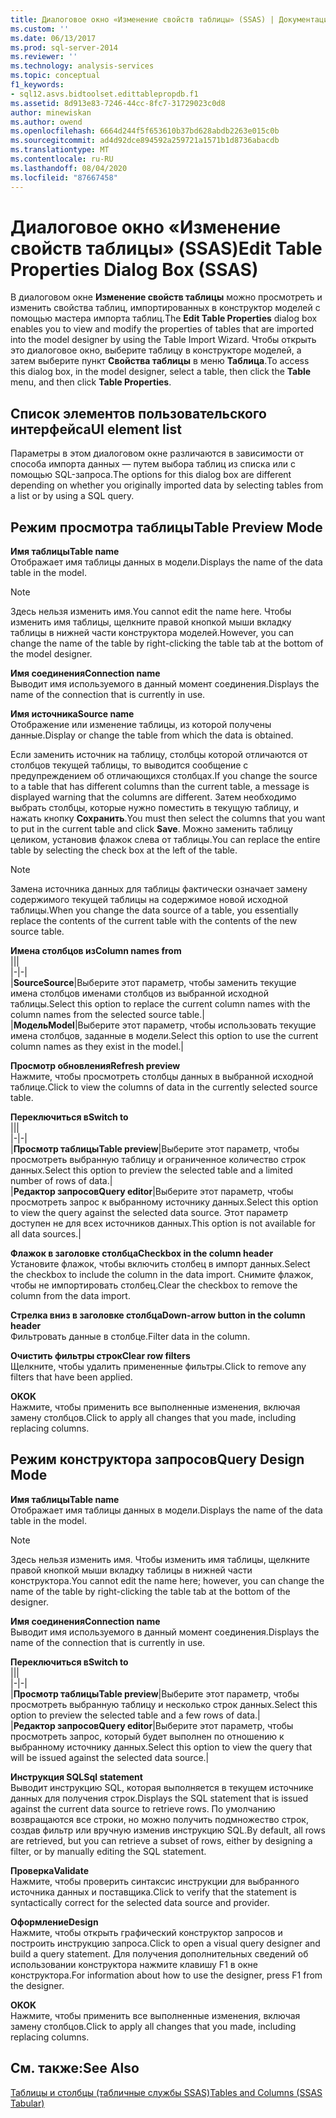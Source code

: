 ```yaml
---
title: Диалоговое окно «Изменение свойств таблицы» (SSAS) | Документация Майкрософт
ms.custom: ''
ms.date: 06/13/2017
ms.prod: sql-server-2014
ms.reviewer: ''
ms.technology: analysis-services
ms.topic: conceptual
f1_keywords:
- sql12.asvs.bidtoolset.edittablepropdb.f1
ms.assetid: 8d913e83-7246-44cc-8fc7-31729023c0d8
author: minewiskan
ms.author: owend
ms.openlocfilehash: 6664d244f5f653610b37bd628abdb2263e015c0b
ms.sourcegitcommit: ad4d92dce894592a259721a1571b1d8736abacdb
ms.translationtype: MT
ms.contentlocale: ru-RU
ms.lasthandoff: 08/04/2020
ms.locfileid: "87667458"
---
```

# <a name="edit-table-properties-dialog-box-ssas"></a><span data-ttu-id="03d8e-102">Диалоговое окно «Изменение свойств таблицы» (SSAS)</span><span class="sxs-lookup"><span data-stu-id="03d8e-102">Edit Table Properties Dialog Box (SSAS)</span></span>
  <span data-ttu-id="03d8e-103">В диалоговом окне **Изменение свойств таблицы** можно просмотреть и изменить свойства таблиц, импортированных в конструктор моделей с помощью мастера импорта таблиц.</span><span class="sxs-lookup"><span data-stu-id="03d8e-103">The **Edit Table Properties** dialog box enables you to view and modify the properties of tables that are imported into the model designer by using the Table Import Wizard.</span></span> <span data-ttu-id="03d8e-104">Чтобы открыть это диалоговое окно, выберите таблицу в конструкторе моделей, а затем выберите пункт **Свойства таблицы** в меню **Таблица**.</span><span class="sxs-lookup"><span data-stu-id="03d8e-104">To access this dialog box, in the model designer, select a table, then click the **Table** menu, and then click **Table Properties**.</span></span>  
  
## <a name="ui-element-list"></a><span data-ttu-id="03d8e-105">Список элементов пользовательского интерфейса</span><span class="sxs-lookup"><span data-stu-id="03d8e-105">UI element list</span></span>  
 <span data-ttu-id="03d8e-106">Параметры в этом диалоговом окне различаются в зависимости от способа импорта данных — путем выбора таблиц из списка или с помощью SQL-запроса.</span><span class="sxs-lookup"><span data-stu-id="03d8e-106">The options for this dialog box are different depending on whether you originally imported data by selecting tables from a list or by using a SQL query.</span></span>  
  
## <a name="table-preview-mode"></a><span data-ttu-id="03d8e-107">Режим просмотра таблицы</span><span class="sxs-lookup"><span data-stu-id="03d8e-107">Table Preview Mode</span></span>  
 <span data-ttu-id="03d8e-108">**Имя таблицы**</span><span class="sxs-lookup"><span data-stu-id="03d8e-108">**Table name**</span></span>  
 <span data-ttu-id="03d8e-109">Отображает имя таблицы данных в модели.</span><span class="sxs-lookup"><span data-stu-id="03d8e-109">Displays the name of the data table in the model.</span></span>  
  
> [!NOTE]  
>  <span data-ttu-id="03d8e-110">Здесь нельзя изменить имя.</span><span class="sxs-lookup"><span data-stu-id="03d8e-110">You cannot edit the name here.</span></span> <span data-ttu-id="03d8e-111">Чтобы изменить имя таблицы, щелкните правой кнопкой мыши вкладку таблицы в нижней части конструктора моделей.</span><span class="sxs-lookup"><span data-stu-id="03d8e-111">However, you can change the name of the table by right-clicking the table tab at the bottom of the model designer.</span></span>  
  
 <span data-ttu-id="03d8e-112">**Имя соединения**</span><span class="sxs-lookup"><span data-stu-id="03d8e-112">**Connection name**</span></span>  
 <span data-ttu-id="03d8e-113">Выводит имя используемого в данный момент соединения.</span><span class="sxs-lookup"><span data-stu-id="03d8e-113">Displays the name of the connection that is currently in use.</span></span>  
  
 <span data-ttu-id="03d8e-114">**Имя источника**</span><span class="sxs-lookup"><span data-stu-id="03d8e-114">**Source name**</span></span>  
 <span data-ttu-id="03d8e-115">Отображение или изменение таблицы, из которой получены данные.</span><span class="sxs-lookup"><span data-stu-id="03d8e-115">Display or change the table from which the data is obtained.</span></span>  
  
 <span data-ttu-id="03d8e-116">Если заменить источник на таблицу, столбцы которой отличаются от столбцов текущей таблицы, то выводится сообщение с предупреждением об отличающихся столбцах.</span><span class="sxs-lookup"><span data-stu-id="03d8e-116">If you change the source to a table that has different columns than the current table, a message is displayed warning that the columns are different.</span></span> <span data-ttu-id="03d8e-117">Затем необходимо выбрать столбцы, которые нужно поместить в текущую таблицу, и нажать кнопку **Сохранить**.</span><span class="sxs-lookup"><span data-stu-id="03d8e-117">You must then select the columns that you want to put in the current table and click **Save**.</span></span> <span data-ttu-id="03d8e-118">Можно заменить таблицу целиком, установив флажок слева от таблицы.</span><span class="sxs-lookup"><span data-stu-id="03d8e-118">You can replace the entire table by selecting the check box at the left of the table.</span></span>  
  
> [!NOTE]  
>  <span data-ttu-id="03d8e-119">Замена источника данных для таблицы фактически означает замену содержимого текущей таблицы на содержимое новой исходной таблицы.</span><span class="sxs-lookup"><span data-stu-id="03d8e-119">When you change the data source of a table, you essentially replace the contents of the current table with the contents of the new source table.</span></span>  
  
 <span data-ttu-id="03d8e-120">**Имена столбцов из**</span><span class="sxs-lookup"><span data-stu-id="03d8e-120">**Column names from**</span></span>  
 |||  
|-|-|  
|<span data-ttu-id="03d8e-121">**Source**</span><span class="sxs-lookup"><span data-stu-id="03d8e-121">**Source**</span></span>|<span data-ttu-id="03d8e-122">Выберите этот параметр, чтобы заменить текущие имена столбцов именами столбцов из выбранной исходной таблицы.</span><span class="sxs-lookup"><span data-stu-id="03d8e-122">Select this option to replace the current column names with the column names from the selected source table.</span></span>|  
|<span data-ttu-id="03d8e-123">**Модель**</span><span class="sxs-lookup"><span data-stu-id="03d8e-123">**Model**</span></span>|<span data-ttu-id="03d8e-124">Выберите этот параметр, чтобы использовать текущие имена столбцов, заданные в модели.</span><span class="sxs-lookup"><span data-stu-id="03d8e-124">Select this option to use the current column names as they exist in the model.</span></span>|  
  
 <span data-ttu-id="03d8e-125">**Просмотр обновления**</span><span class="sxs-lookup"><span data-stu-id="03d8e-125">**Refresh preview**</span></span>  
 <span data-ttu-id="03d8e-126">Нажмите, чтобы просмотреть столбцы данных в выбранной исходной таблице.</span><span class="sxs-lookup"><span data-stu-id="03d8e-126">Click to view the columns of data in the currently selected source table.</span></span>  
  
 <span data-ttu-id="03d8e-127">**Переключиться в**</span><span class="sxs-lookup"><span data-stu-id="03d8e-127">**Switch to**</span></span>  
 |||  
|-|-|  
|<span data-ttu-id="03d8e-128">**Просмотр таблицы**</span><span class="sxs-lookup"><span data-stu-id="03d8e-128">**Table preview**</span></span>|<span data-ttu-id="03d8e-129">Выберите этот параметр, чтобы просмотреть выбранную таблицу и ограниченное количество строк данных.</span><span class="sxs-lookup"><span data-stu-id="03d8e-129">Select this option to preview the selected table and a limited number of rows of data.</span></span>|  
|<span data-ttu-id="03d8e-130">**Редактор запросов**</span><span class="sxs-lookup"><span data-stu-id="03d8e-130">**Query editor**</span></span>|<span data-ttu-id="03d8e-131">Выберите этот параметр, чтобы просмотреть запрос к выбранному источнику данных.</span><span class="sxs-lookup"><span data-stu-id="03d8e-131">Select this option to view the query against the selected data source.</span></span> <span data-ttu-id="03d8e-132">Этот параметр доступен не для всех источников данных.</span><span class="sxs-lookup"><span data-stu-id="03d8e-132">This option is not available for all data sources.</span></span>|  
  
 <span data-ttu-id="03d8e-133">**Флажок в заголовке столбца**</span><span class="sxs-lookup"><span data-stu-id="03d8e-133">**Checkbox in the column header**</span></span>  
 <span data-ttu-id="03d8e-134">Установите флажок, чтобы включить столбец в импорт данных.</span><span class="sxs-lookup"><span data-stu-id="03d8e-134">Select the checkbox to include the column in the data import.</span></span> <span data-ttu-id="03d8e-135">Снимите флажок, чтобы не импортировать столбец.</span><span class="sxs-lookup"><span data-stu-id="03d8e-135">Clear the checkbox to remove the column from the data import.</span></span>  
  
 <span data-ttu-id="03d8e-136">**Стрелка вниз в заголовке столбца**</span><span class="sxs-lookup"><span data-stu-id="03d8e-136">**Down-arrow button in the column header**</span></span>  
 <span data-ttu-id="03d8e-137">Фильтровать данные в столбце.</span><span class="sxs-lookup"><span data-stu-id="03d8e-137">Filter data in the column.</span></span>  
  
 <span data-ttu-id="03d8e-138">**Очистить фильтры строк**</span><span class="sxs-lookup"><span data-stu-id="03d8e-138">**Clear row filters**</span></span>  
 <span data-ttu-id="03d8e-139">Щелкните, чтобы удалить примененные фильтры.</span><span class="sxs-lookup"><span data-stu-id="03d8e-139">Click to remove any filters that have been applied.</span></span>  
  
 <span data-ttu-id="03d8e-140">**OK**</span><span class="sxs-lookup"><span data-stu-id="03d8e-140">**OK**</span></span>  
 <span data-ttu-id="03d8e-141">Нажмите, чтобы применить все выполненные изменения, включая замену столбцов.</span><span class="sxs-lookup"><span data-stu-id="03d8e-141">Click to apply all changes that you made, including replacing columns.</span></span>  
  
## <a name="query-design-mode"></a><span data-ttu-id="03d8e-142">Режим конструктора запросов</span><span class="sxs-lookup"><span data-stu-id="03d8e-142">Query Design Mode</span></span>  
 <span data-ttu-id="03d8e-143">**Имя таблицы**</span><span class="sxs-lookup"><span data-stu-id="03d8e-143">**Table name**</span></span>  
 <span data-ttu-id="03d8e-144">Отображает имя таблицы данных в модели.</span><span class="sxs-lookup"><span data-stu-id="03d8e-144">Displays the name of the data table in the model.</span></span>  
  
> [!NOTE]  
>  <span data-ttu-id="03d8e-145">Здесь нельзя изменить имя. Чтобы изменить имя таблицы, щелкните правой кнопкой мыши вкладку таблицы в нижней части конструктора.</span><span class="sxs-lookup"><span data-stu-id="03d8e-145">You cannot edit the name here; however, you can change the name of the table by right-clicking the table tab at the bottom of the designer.</span></span>  
  
 <span data-ttu-id="03d8e-146">**Имя соединения**</span><span class="sxs-lookup"><span data-stu-id="03d8e-146">**Connection name**</span></span>  
 <span data-ttu-id="03d8e-147">Выводит имя используемого в данный момент соединения.</span><span class="sxs-lookup"><span data-stu-id="03d8e-147">Displays the name of the connection that is currently in use.</span></span>  
  
 <span data-ttu-id="03d8e-148">**Переключиться в**</span><span class="sxs-lookup"><span data-stu-id="03d8e-148">**Switch to**</span></span>  
 |||  
|-|-|  
|<span data-ttu-id="03d8e-149">**Просмотр таблицы**</span><span class="sxs-lookup"><span data-stu-id="03d8e-149">**Table preview**</span></span>|<span data-ttu-id="03d8e-150">Выберите этот параметр, чтобы просмотреть выбранную таблицу и несколько строк данных.</span><span class="sxs-lookup"><span data-stu-id="03d8e-150">Select this option to preview the selected table and a few rows of data.</span></span>|  
|<span data-ttu-id="03d8e-151">**Редактор запросов**</span><span class="sxs-lookup"><span data-stu-id="03d8e-151">**Query editor**</span></span>|<span data-ttu-id="03d8e-152">Выберите этот параметр, чтобы просмотреть запрос, который будет выполнен по отношению к выбранному источнику данных.</span><span class="sxs-lookup"><span data-stu-id="03d8e-152">Select this option to view the query that will be issued against the selected data source.</span></span>|  
  
 <span data-ttu-id="03d8e-153">**Инструкция SQL**</span><span class="sxs-lookup"><span data-stu-id="03d8e-153">**Sql statement**</span></span>  
 <span data-ttu-id="03d8e-154">Выводит инструкцию SQL, которая выполняется в текущем источнике данных для получения строк.</span><span class="sxs-lookup"><span data-stu-id="03d8e-154">Displays the SQL statement that is issued against the current data source to retrieve rows.</span></span> <span data-ttu-id="03d8e-155">По умолчанию возвращаются все строки, но можно получить подмножество строк, создав фильтр или вручную изменив инструкцию SQL.</span><span class="sxs-lookup"><span data-stu-id="03d8e-155">By default, all rows are retrieved, but you can retrieve a subset of rows, either by designing a filter, or by manually editing the SQL statement.</span></span>  
  
 <span data-ttu-id="03d8e-156">**Проверка**</span><span class="sxs-lookup"><span data-stu-id="03d8e-156">**Validate**</span></span>  
 <span data-ttu-id="03d8e-157">Нажмите, чтобы проверить синтаксис инструкции для выбранного источника данных и поставщика.</span><span class="sxs-lookup"><span data-stu-id="03d8e-157">Click to verify that the statement is syntactically correct for the selected data source and provider.</span></span>  
  
 <span data-ttu-id="03d8e-158">**Оформление**</span><span class="sxs-lookup"><span data-stu-id="03d8e-158">**Design**</span></span>  
 <span data-ttu-id="03d8e-159">Нажмите, чтобы открыть графический конструктор запросов и построить инструкцию запроса.</span><span class="sxs-lookup"><span data-stu-id="03d8e-159">Click to open a visual query designer and build a query statement.</span></span> <span data-ttu-id="03d8e-160">Для получения дополнительных сведений об использовании конструктора нажмите клавишу F1 в окне конструктора.</span><span class="sxs-lookup"><span data-stu-id="03d8e-160">For information about how to use the designer, press F1 from the designer.</span></span>  
  
 <span data-ttu-id="03d8e-161">**OK**</span><span class="sxs-lookup"><span data-stu-id="03d8e-161">**OK**</span></span>  
 <span data-ttu-id="03d8e-162">Нажмите, чтобы применить все выполненные изменения, включая замену столбцов.</span><span class="sxs-lookup"><span data-stu-id="03d8e-162">Click to apply all changes that you made, including replacing columns.</span></span>  
  
## <a name="see-also"></a><span data-ttu-id="03d8e-163">См. также:</span><span class="sxs-lookup"><span data-stu-id="03d8e-163">See Also</span></span>  
 [<span data-ttu-id="03d8e-164">Таблицы и столбцы (табличные службы SSAS)</span><span class="sxs-lookup"><span data-stu-id="03d8e-164">Tables and Columns &#40;SSAS Tabular&#41;</span></span>](tabular-models/tables-and-columns-ssas-tabular.md)  
  
  
